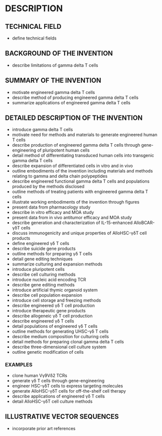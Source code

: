 # DESCRIPTION

## TECHNICAL FIELD

- define technical fields

## BACKGROUND OF THE INVENTION

- describe limitations of gamma delta T cells

## SUMMARY OF THE INVENTION

- motivate engineered gamma delta T cells
- describe method of producing engineered gamma delta T cells
- summarize applications of engineered gamma delta T cells

## DETAILED DESCRIPTION OF THE INVENTION

- introduce gamma delta T cells
- motivate need for methods and materials to generate engineered human T cells
- describe production of engineered gamma delta T cells through gene-engineering of pluripotent human cells
- detail method of differentiating transduced human cells into transgenic gamma delta T cells
- describe expansion of differentiated cells in vitro and in vivo
- outline embodiments of the invention including materials and methods relating to gamma and delta chain polypeptides
- describe engineered functional gamma delta T cells and populations produced by the methods disclosed
- outline methods of treating patients with engineered gamma delta T cells
- illustrate working embodiments of the invention through figures
- present data from pharmacology study
- describe in vitro efficacy and MOA study
- present data from in vivo antitumor efficacy and MOA study
- describe generation and characterization of IL-15-enhanced AlloBCAR-γδT cells
- discuss immunogenicity and unique properties of AlloHSC-γδT cell products
- define engineered γδ T cells
- describe suicide gene products
- outline methods for preparing γδ T cells
- detail gene editing techniques
- summarize culturing and expansion methods
- introduce pluripotent cells
- describe cell culturing methods
- introduce nucleic acid encoding TCR
- describe gene editing methods
- introduce artificial thymic organoid system
- describe cell population expansion
- introduce cell storage and freezing methods
- describe engineered γδ T cell production
- introduce therapeutic gene products
- describe allogeneic γδ T cell production
- describe engineered γδ T cells
- detail populations of engineered γδ T cells
- outline methods for generating UHSC-γδ T cells
- describe medium composition for culturing cells
- detail methods for preparing clonal gamma delta T cells
- describe three-dimensional cell culture system
- outline genetic modification of cells

### EXAMPLES

- clone human Vγ9Vδ2 TCRs
- generate γδ T cells through gene-engineering
- engineer HSC-γδT cells to express targeting molecules
- generate AlloHSC-γδT cells for off-the-shelf cell therapy
- describe applications of engineered γδ T cells
- detail AlloHSC-γδT cell culture methods

## ILLUSTRATIVE VECTOR SEQUENCES

- incorporate prior art references

